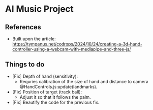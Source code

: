 # AI Music Project

## References
* Built upon the article: https://tympanus.net/codrops/2024/10/24/creating-a-3d-hand-controller-using-a-webcam-with-mediapipe-and-three-js/

## Things to do
* [Fix] Depth of hand (sensitivity):
    * Requries calibration of the size of hand and distance to camera @HandControls.js:update(landmarks).
* [Fix] Position of target (track ball):
    * Adjust it so that it follows the palm.
* [Fix] Beautify the code for the previous fix.